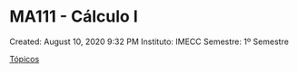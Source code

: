 # MA111 - Cálculo I

Created: August 10, 2020 9:32 PM
Instituto: IMECC
Semestre: 1º Semestre

[Tópicos](MA111%20-%20Ca%CC%81lculo%20I%20ba5a999a8b99406bb9a6963599bba011/To%CC%81picos%207384fea3b8c54d74ba3876ff0f52f6bb.csv)